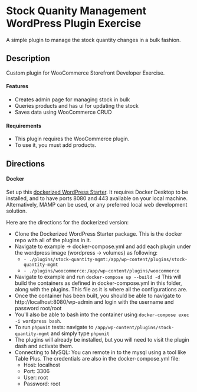 # Stock Quanity Management WordPress Plugin Exercise

A simple plugin to manage the stock quantity changes in a bulk
fashion.

## Description

Custom plugin for WooCommerce Storefront Developer Exercise.

#### Features

* Creates admin page for managing stock in bulk
* Queries products and has ui for updating the stock
* Saves data using WooCommerce CRUD


#### Requirements

* This plugin requires the WooCommerce plugin.
* To use it, you must add products.

## Directions


#### Docker
Set up this [dockerized WordPress Starter](https://github.com/outsellers/wordpress-starter). It requires Docker Desktop to be installed, and to have ports 8080 and 443 available on your local machine. Alternatively, MAMP can be used, or any preferred local web development solution.

Here are the directions for the dockerized version:

* Clone the Dockerized WordPress Starter package. This is the docker repo with all of the plugins in it.
* Navigate to example -> docker-compose.yml and add each plugin under the wordpress image (wordpress -> volumes) as following:
  *   `- ./plugins/stock-quantity-mgmt:/app/wp-content/plugins/stock-quantity-mgmt`
  *   `- ./plugins/woocommerce:/app/wp-content/plugins/woocommerce`
* Navigate to example and run `docker-compose up --build -d` This will build the containers as defined in docker-compose.yml in this folder, along with the plugins. This file as it is where all the configurations are.
* Once the container has been built, you should be able to navigate to http://localhost:8080/wp-admin and login with the username and password root/root
* You'll also be able to bash into the container using `docker-compose exec -i wordpress bash`.
* To run `phpunit` tests: navigate to `/app/wp-content/plugins/stock-quantity-mgmt` and simply type `phpunit`
* The plugins will already be installed, but you will need to visit the plugin dash and activate them.
* Connecting to MySQL: You can remote in to the mysql using a tool like Table Plus. The credentials are also in the docker-compose.yml file:
  * Host: localhost
  * Port: 3306
  * User: root
  * Password: root
